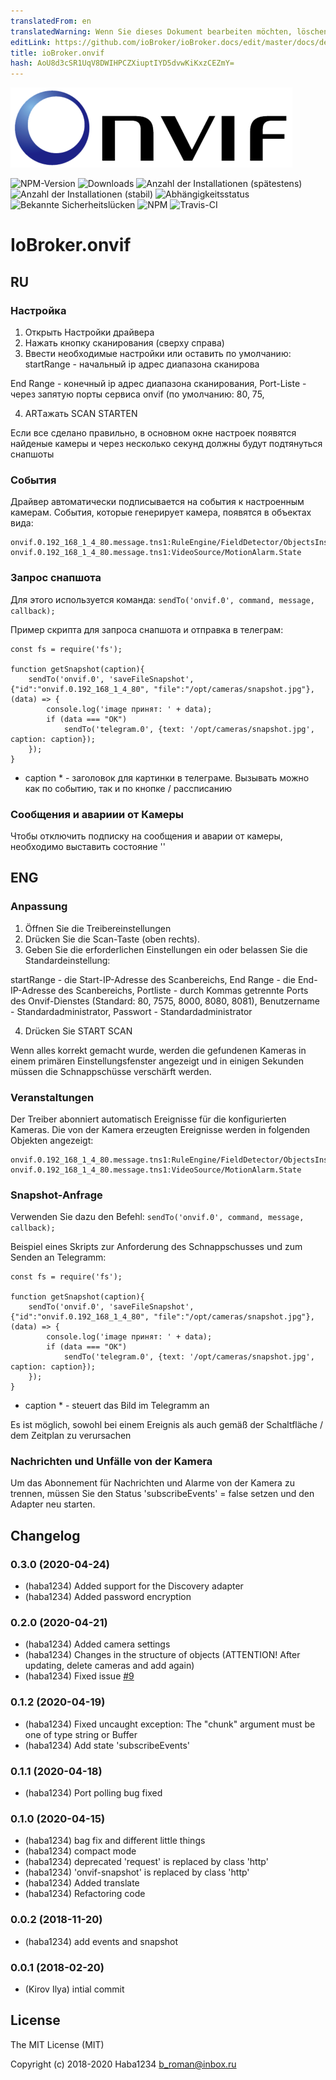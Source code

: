 ```yaml
---
translatedFrom: en
translatedWarning: Wenn Sie dieses Dokument bearbeiten möchten, löschen Sie bitte das Feld "translationsFrom". Andernfalls wird dieses Dokument automatisch erneut übersetzt
editLink: https://github.com/ioBroker/ioBroker.docs/edit/master/docs/de/adapterref/iobroker.onvif/README.md
title: ioBroker.onvif
hash: AoU8d3cSR1UqV8DWIHPCZXiuptIYD5dvwKiKxzCEZmY=
---
```

![Logo](../../../en/adapterref/iobroker.onvif/admin/onvif_logo.png)

![NPM-Version](http://img.shields.io/npm/v/iobroker.onvif.svg)
![Downloads](https://img.shields.io/npm/dm/iobroker.onvif.svg)
![Anzahl der Installationen (spätestens)](http://iobroker.live/badges/onvif-installed.svg)
![Anzahl der Installationen (stabil)](http://iobroker.live/badges/onvif-stable.svg)
![Abhängigkeitsstatus](https://img.shields.io/david/Haba1234/iobroker.onvif.svg)
![Bekannte Sicherheitslücken](https://snyk.io/test/github/Haba1234/ioBroker.onvif/badge.svg)
![NPM](https://nodei.co/npm/iobroker.onvif.png?downloads=true)
![Travis-CI](http://img.shields.io/travis/Haba1234/ioBroker.onvif/master.svg)

# IoBroker.onvif
## RU
### Настройка
1. Открыть Настройки драйвера
2. Нажать кнопку сканирования (сверху справа)
3. Ввести необходимые настройки или оставить по умолчанию: startRange - начальный ip адрес диапазона сканирова

End Range - конечный ip адрес диапазона сканирования, Port-Liste - через запятую порты сервиса onvif (по умолчанию: 80, 75,

4. ARTажать SCAN STARTEN

Если все сделано правильно, в основном окне настроек появятся найденые камеры и через несколько секунд должны будут подтянуться снапшоты

### События
Драйвер автоматически подписывается на события к настроенным камерам.
События, которые генерирует камера, появятся в объектах вида:

```
onvif.0.192_168_1_4_80.message.tns1:RuleEngine/FieldDetector/ObjectsInside
onvif.0.192_168_1_4_80.message.tns1:VideoSource/MotionAlarm.State
```

### Запрос снапшота
Для этого используется команда: `sendTo('onvif.0', command, message, callback);`

Пример скрипта для запроса снапшота и отправка в телеграм:

```
const fs = require('fs');

function getSnapshot(caption){
    sendTo('onvif.0', 'saveFileSnapshot', {"id":"onvif.0.192_168_1_4_80", "file":"/opt/cameras/snapshot.jpg"}, (data) => {
        console.log('image принят: ' + data);
        if (data === "OK")
            sendTo('telegram.0', {text: '/opt/cameras/snapshot.jpg', caption: caption});
    });
}
```

* caption * - заголовок для картинки в телеграме.
Вызывать можно как по событию, так и по кнопке / рассписанию

### Сообщения и авариии от Камеры
Чтобы отключить подписку на сообщения и аварии от камеры, необходимо выставить состояние ''

## ENG
### Anpassung
1. Öffnen Sie die Treibereinstellungen
2. Drücken Sie die Scan-Taste (oben rechts).
3. Geben Sie die erforderlichen Einstellungen ein oder belassen Sie die Standardeinstellung:

startRange - die Start-IP-Adresse des Scanbereichs, End Range - die End-IP-Adresse des Scanbereichs, Portliste - durch Kommas getrennte Ports des Onvif-Dienstes (Standard: 80, 7575, 8000, 8080, 8081), Benutzername - Standardadministrator, Passwort - Standardadministrator

4. Drücken Sie START SCAN

Wenn alles korrekt gemacht wurde, werden die gefundenen Kameras in einem primären Einstellungsfenster angezeigt und in einigen Sekunden müssen die Schnappschüsse verschärft werden.

### Veranstaltungen
Der Treiber abonniert automatisch Ereignisse für die konfigurierten Kameras.
Die von der Kamera erzeugten Ereignisse werden in folgenden Objekten angezeigt:

```
onvif.0.192_168_1_4_80.message.tns1:RuleEngine/FieldDetector/ObjectsInside
onvif.0.192_168_1_4_80.message.tns1:VideoSource/MotionAlarm.State
```

### Snapshot-Anfrage
Verwenden Sie dazu den Befehl: `sendTo('onvif.0', command, message, callback);`

Beispiel eines Skripts zur Anforderung des Schnappschusses und zum Senden an Telegramm:

```
const fs = require('fs');

function getSnapshot(caption){
    sendTo('onvif.0', 'saveFileSnapshot', {"id":"onvif.0.192_168_1_4_80", "file":"/opt/cameras/snapshot.jpg"}, (data) => {
        console.log('image принят: ' + data);
        if (data === "OK")
            sendTo('telegram.0', {text: '/opt/cameras/snapshot.jpg', caption: caption});
    });
}
```

* caption * - steuert das Bild im Telegramm an

Es ist möglich, sowohl bei einem Ereignis als auch gemäß der Schaltfläche / dem Zeitplan zu verursachen

### Nachrichten und Unfälle von der Kamera
Um das Abonnement für Nachrichten und Alarme von der Kamera zu trennen, müssen Sie den Status 'subscribeEvents' = false setzen und den Adapter neu starten.

## Changelog

### 0.3.0 (2020-04-24)
* (haba1234) Added support for the Discovery adapter
* (haba1234) Added password encryption

### 0.2.0 (2020-04-21)
* (haba1234) Added camera settings
* (haba1234) Changes in the structure of objects (ATTENTION! After updating, delete cameras and add again)
* (haba1234) Fixed issue [#9](https://github.com/Haba1234/ioBroker.onvif/issues/9)

### 0.1.2 (2020-04-19)
* (haba1234) Fixed uncaught exception: The \"chunk\" argument must be one of type string or Buffer
* (haba1234) Add state 'subscribeEvents'

### 0.1.1 (2020-04-18)
* (haba1234) Port polling bug fixed

### 0.1.0 (2020-04-15)
* (haba1234) bag fix and different little things
* (haba1234) compact mode
* (haba1234) deprecated 'request' is replaced by class 'http'
* (haba1234) 'onvif-snapshot' is replaced by class 'http'
* (haba1234) Added translate
* (haba1234) Refactoring code

### 0.0.2 (2018-11-20)
* (haba1234) add events and snapshot

### 0.0.1 (2018-02-20)
* (Kirov Ilya) intial commit

## License

The MIT License (MIT)

Copyright (c) 2018-2020 Haba1234 <b_roman@inbox.ru>